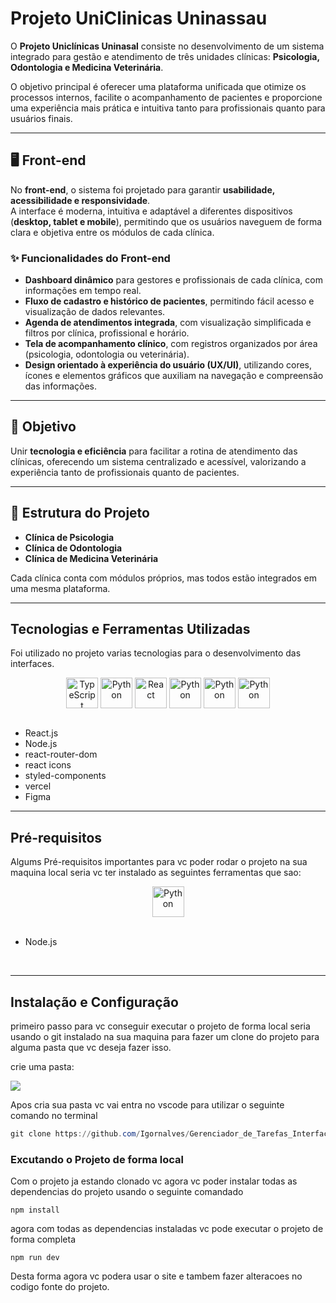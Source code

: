 # Projeto UniClinicas Uninassau 

O **Projeto Uniclínicas Uninasal** consiste no desenvolvimento de um sistema integrado para gestão e atendimento de três unidades clínicas: **Psicologia, Odontologia e Medicina Veterinária**.  

O objetivo principal é oferecer uma plataforma unificada que otimize os processos internos, facilite o acompanhamento de pacientes e proporcione uma experiência mais prática e intuitiva tanto para profissionais quanto para usuários finais.  

---

## 🖥️ Front-end

No **front-end**, o sistema foi projetado para garantir **usabilidade, acessibilidade e responsividade**.  
A interface é moderna, intuitiva e adaptável a diferentes dispositivos (**desktop, tablet e mobile**), permitindo que os usuários naveguem de forma clara e objetiva entre os módulos de cada clínica.  

### ✨ Funcionalidades do Front-end

- **Dashboard dinâmico** para gestores e profissionais de cada clínica, com informações em tempo real.  
- **Fluxo de cadastro e histórico de pacientes**, permitindo fácil acesso e visualização de dados relevantes.  
- **Agenda de atendimentos integrada**, com visualização simplificada e filtros por clínica, profissional e horário.  
- **Tela de acompanhamento clínico**, com registros organizados por área (psicologia, odontologia ou veterinária).  
- **Design orientado à experiência do usuário (UX/UI)**, utilizando cores, ícones e elementos gráficos que auxiliam na navegação e compreensão das informações.  

---

## 🎯 Objetivo

Unir **tecnologia e eficiência** para facilitar a rotina de atendimento das clínicas, oferecendo um sistema centralizado e acessível, valorizando a experiência tanto de profissionais quanto de pacientes.  

---

## 📌 Estrutura do Projeto

- **Clínica de Psicologia**  
- **Clínica de Odontologia**  
- **Clínica de Medicina Veterinária**  

Cada clínica conta com módulos próprios, mas todos estão integrados em uma mesma plataforma.

---

## Tecnologias e Ferramentas Utilizadas 

Foi utilizado no projeto varias tecnologias para o desenvolvimento das interfaces.

<div style="display: inline_block"  align="center">
  <img align="center" alt="TypeScript" height="49" width="51" src="https://skillicons.dev/icons?i=typescript">
  <img align="center" alt="Python" height="49" width="51" src="https://skillicons.dev/icons?i=nodejs">
  <img align="center" alt="React" height="49" width="51" src="https://skillicons.dev/icons?i=react">
  <img align="center" alt="Python" height="49" width="51" src="https://skillicons.dev/icons?i=figma">
  <img align="center" alt="Python" height="49" width="51" src="https://skillicons.dev/icons?i=styledcomponents">
  <img align="center" alt="Python" height="49" width="51" src="https://skillicons.dev/icons?i=vercel">
</div>

<br>

- React.js
- Node.js
- react-router-dom
- react icons
- styled-components
- vercel
- Figma

---

## Pré-requisitos

Algums Pré-requisitos importantes para vc poder rodar o projeto na sua maquina local seria vc ter instalado as seguintes ferramentas que sao:

<div style="display: inline_block"  align="center">
  <img align="center" alt="Python" height="49" width="51" src="https://skillicons.dev/icons?i=nodejs">
</div>

<br>

- Node.js

<br>

---

## Instalação e Configuração

primeiro passo para vc conseguir executar o projeto de forma local seria usando o git instalado na sua maquina para fazer um clone do projeto para alguma pasta que vc deseja fazer isso.

crie uma pasta:

<Img src='https://www.ciabyte.com.br/imagens/pastas-windows-explorer.png'>

Apos cria sua pasta vc vai entra no vscode para utilizar o seguinte comando no terminal

```powershell
git clone https://github.com/Igornalves/Gerenciador_de_Tarefas_Interface-React.git
```

### Excutando o Projeto de forma local

Com o projeto ja estando clonado vc agora vc poder instalar todas as dependencias do projeto usando o seguinte comandado

```terminal
npm install 
```

agora com todas as dependencias instaladas vc pode executar o projeto de forma completa 

```
npm run dev
```

Desta forma agora vc podera usar o site e tambem fazer alteracoes no codigo fonte do projeto.
